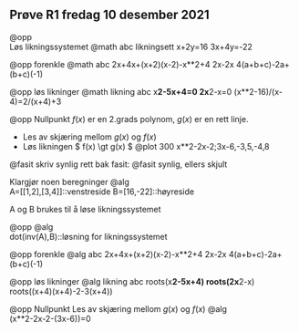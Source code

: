 ## Prøve R1 fredag 10 desember 2021

@opp  
Løs likningssystemet
@math abc likningsett
x+2y=16
3x+4y=-22


@opp  forenkle
@math abc
2x+4x+(x+2)(x-2)-x**2+4
2x-2x
4(a+b+c)-2a+(b+c)(-1)

@opp løs likninger
@math likning abc
x**2-5x+4=0
2x**2-x=0
(x**2-16)/(x-4)=2/(x+4)+3


@opp Nullpunkt
$f(x)$ er en 2.grads polynom, $g(x)$ er en rett linje.
* Les av skjæring mellom $g(x)$ og $f(x)$
* Løs likningen $ f(x) \gt g(x) $
@plot 300
x**2-2x-2;3x-6,-3,5,-4,8


@fasit skriv synlig rett bak fasit: @fasit synlig, ellers skjult


Klargjør noen beregninger
@alg  
A=[[1,2],[3,4]]::venstreside
B=[16,-22]::høyreside


A og B brukes til å løse likningssystemet

@opp
@alg  
dot(inv(A),B)::løsning for likningssystemet

@opp  forenkle
@alg abc
2x+4x+(x+2)(x-2)-x**2+4
2x-2x
4(a+b+c)-2a+(b+c)(-1)

@opp løs likninger
@alg likning abc
roots(x**2-5x+4)
roots(2x**2-x)
roots((x+4)(x+4)-2-3(x+4))



@opp Nullpunkt
Les av skjæring mellom $g(x)$ og $f(x)$
@alg  
(x**2-2x-2-(3x-6))=0
